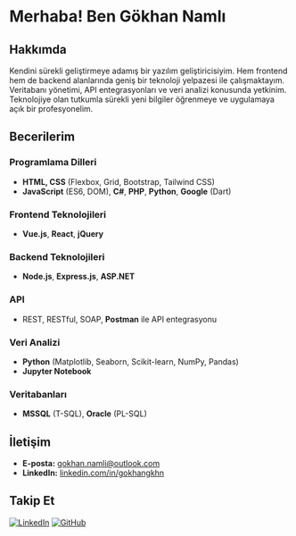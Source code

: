 # Merhaba! Ben Gökhan Namlı

## Hakkımda
Kendini sürekli geliştirmeye adamış bir yazılım geliştiricisiyim. Hem frontend hem de backend alanlarında geniş bir teknoloji yelpazesi ile çalışmaktayım. Veritabanı yönetimi, API entegrasyonları ve veri analizi konusunda yetkinim. Teknolojiye olan tutkumla sürekli yeni bilgiler öğrenmeye ve uygulamaya açık bir profesyonelim.

## Becerilerim

### Programlama Dilleri
- **HTML, CSS** (Flexbox, Grid, Bootstrap, Tailwind CSS)
- **JavaScript** (ES6, DOM), **C#**, **PHP**, **Python**, **Google** (Dart)

### Frontend Teknolojileri
- **Vue.js**, **React**, **jQuery**

### Backend Teknolojileri
- **Node.js**, **Express.js**, **ASP.NET**

### API
- REST, RESTful, SOAP, **Postman** ile API entegrasyonu

### Veri Analizi
- **Python** (Matplotlib, Seaborn, Scikit-learn, NumPy, Pandas)
- **Jupyter Notebook**

### Veritabanları
- **MSSQL** (T-SQL), **Oracle** (PL-SQL)

## İletişim

- **E-posta:** [gokhan.namli@outlook.com](mailto:gokhan.namli@outlook.com)
- **LinkedIn:** [linkedin.com/in/gokhangkhn](https://www.linkedin.com/in/gokhangkhn)

## Takip Et
[![LinkedIn](https://img.shields.io/badge/LinkedIn-blue)](https://www.linkedin.com/in/gokhangkhn) [![GitHub](https://img.shields.io/badge/GitHub-black)](https://github.com/GokhanGKHN)

